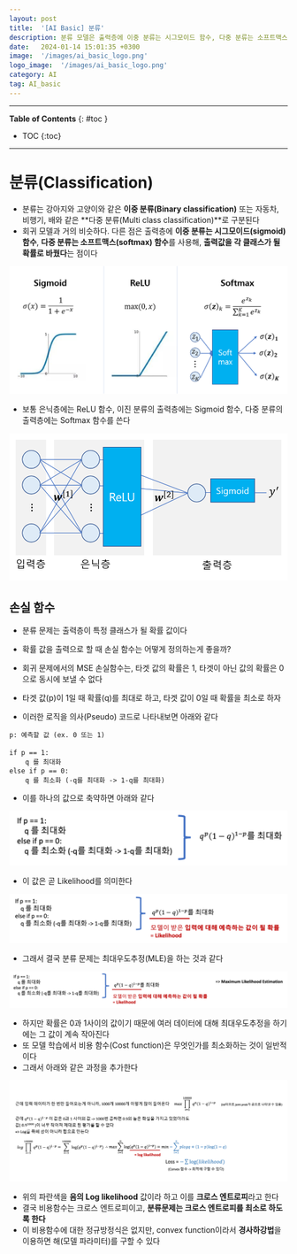 ```yaml
---
layout: post
title:  '[AI Basic] 분류'
description: 분류 모델은 출력층에 이중 분류는 시그모이드 함수, 다중 분류는 소프트맥스 함수를 사용해, 출력값을 각 클래스가 될 확률로 바꿨다
date:   2024-01-14 15:01:35 +0300
image:  '/images/ai_basic_logo.png'
logo_image:  '/images/ai_basic_logo.png'
category: AI
tag: AI_basic
---
```

---

**Table of Contents**
{: #toc }
*  TOC
{:toc}

---

# 분류(Classification)

- 분류는 강아지와 고양이와 같은 **이중 분류(Binary classification)** 또는 자동차, 비행기, 배와 같은 **다중 분류(Multi class classification)**로 구분된다
- 회귀 모델과 거의 비슷하다. 다른 점은 출력층에 **이중 분류는 시그모이드(sigmoid) 함수**, **다중 분류는 소프트맥스(softmax) 함수**를 사용해, **출력값을 각 클래스가 될 확률로 바꿨다**는 점이다

![](/images/activation.png)  

- 보통 은닉층에는 ReLU 함수, 이진 분류의 출력층에는 Sigmoid 함수, 다중 분류의 출력층에는 Softmax 함수를 쓴다

![](/images/activation_2.png)

## 손실 함수

- 분류 문제는 출력층이 특정 클래스가 될 확률 값이다
- 확률 값을 출력으로 할 때 손실 함수는 어떻게 정의하는게 좋을까?
- 회귀 문제에서의 MSE 손실함수는, 타겟 값의 확률은 1, 타겟이 아닌 값의 확률은 0으로 동시에 보낼 수 없다

- 타겟 값(p)이 1일 때 확률(q)를 최대로 하고, 타겟 값이 0일 때 확률을 최소로 하자
- 이러한 로직을 의사(Pseudo) 코드로 나타내보면 아래와 같다

```
p: 예측할 값 (ex. 0 또는 1)

if p == 1:
    q 를 최대화
else if p == 0:
    q 를 최소화 (-q를 최대화 -> 1-q를 최대화)
```

- 이를 하나의 값으로 축약하면 아래와 같다

![](/images/ml_19.png)

- 이 값은 곧 Likelihood를 의미한다

![](/images/ml_20.png)

- 그래서 결국 분류 문제는 최대우도추정(MLE)을 하는 것과 같다

![](/images/ml_21.png)

- 하지만 확률은 0과 1사이의 값이기 때문에 여러 데이터에 대해 최대우도추정을 하기에는 그 값이 계속 작아진다
- 또 모델 학습에서 비용 함수(Cost function)은 무엇인가를 최소화하는 것이 일반적이다
- 그래서 아래와 같은 과정을 추가한다 

![](/images/ml_23.png)

- 위의 파란색을 **음의 Log likelihood** 값이라 하고 이를 **크로스 엔트로피**라고 한다
- 결국 비용함수는 크로스 엔트로피이고, **분류문제는 크로스 엔트로피를 최소로 하도록 한다**
- 이 비용함수에 대한 정규방정식은 없지만, convex function이라서 **경사하강법**을 이용하면 해(모델 파라미터)를 구할 수 있다
